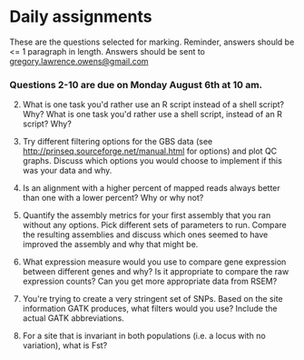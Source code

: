 # Daily assignments
These are the questions selected for marking. Reminder, answers should be <= 1 paragraph in length. 
Answers should be sent to gregory.lawrence.owens@gmail.com


### Questions 2-10 are due on Monday August 6th at 10 am. 

2. What is one task you'd rather use an R script instead of a shell script? Why? What is one task you'd rather use a shell script, instead of an R script? Why?

3. Try different filtering options for the GBS data  (see http://prinseq.sourceforge.net/manual.html for options) and plot QC graphs. Discuss which options you would choose to implement if this was your data and why.

4. Is an alignment with a higher percent of mapped reads always better than one with a lower percent? Why or why not?

5. Quantify the assembly metrics for your first assembly that you ran without any options. Pick different sets of parameters to run. Compare the resulting assemblies and discuss which ones seemed to have improved the assembly and why that might be.

6. What expression measure would you use to compare gene expression between different genes and why? Is it appropriate to compare the raw expression counts? Can you get more appropriate data from RSEM? 

7. You're trying to create a very stringent set of SNPs. Based on the site information GATK produces, what filters would you use? Include the actual GATK abbreviations.

8. For a site that is invariant in both populations (i.e. a locus with no variation), what is Fst?

